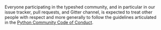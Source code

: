 Everyone participating in the typeshed community, and in particular in
our issue tracker, pull requests, and Gitter channel, is expected to treat
other people with respect and more generally to follow the guidelines
articulated in the [Python Community Code of
Conduct](https://www.python.org/psf/codeofconduct/).
